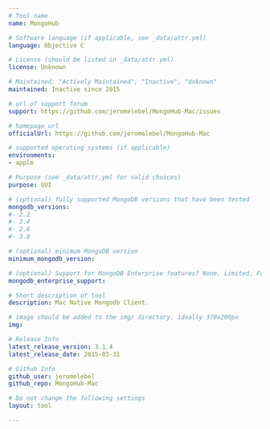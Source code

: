 ```yaml
---
# Tool name
name: MongoHub

# Software language (if applicable, see _data/attr.yml)
language: Objective C

# License (should be listed in _data/attr.yml)
license: Unknown

# Maintained: "Actively Maintained", "Inactive", "Unknown"
maintained: Inactive since 2015

# url of support forum
support: https://github.com/jeromelebel/MongoHub-Mac/issues

# homepage url
officialUrl: https://github.com/jeromelebel/MongoHub-Mac

# supported operating systems (if applicable)
environments:
- apple

# Purpose (see _data/attr.yml for valid choices)
purpose: GUI

# (optional) fully supported MongoDB versions that have been tested
mongodb_versions:
#- 2.2
#- 2.4
#- 2.6
#- 3.0

# (optional) minimum MongoDB version
minimum_mongodb_version:

# (optional) Support for MongoDB Enterprise features? None, Limited, Full
mongodb_enterprise_support: 

# Short description of tool
description: Mac Native Mongodb Client.

# image should be added to the img/ directory, ideally 370x200px
img: 

# Release Info
latest_release_version: 3.1.4
latest_release_date: 2015-03-31

# Github Info
github_user: jeromelebel
github_repo: MongoHub-Mac

# Do not change the following settings
layout: tool

---
```


